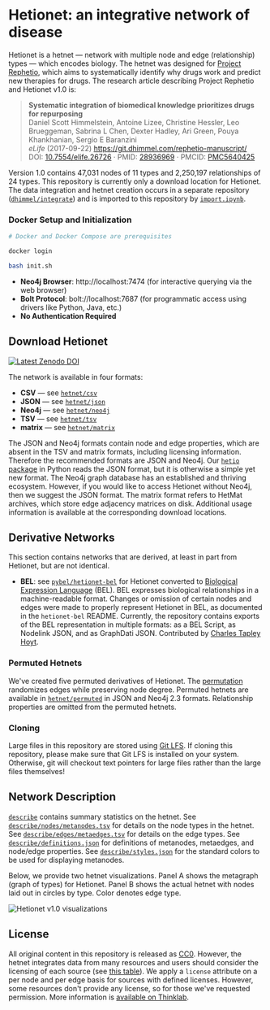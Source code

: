 # Hetionet: an integrative network of disease

Hetionet is a hetnet — network with multiple node and edge (relationship) types — which encodes biology. The hetnet was designed for [Project Rephetio](https://doi.org/10.15363/thinklab.4 "Repurposing drugs on a hetnet · Project Rephetio on Thinklab"), which aims to systematically identify why drugs work and predict new therapies for drugs.
The research article describing Project Rephetio and Hetionet v1.0 is:

> **Systematic integration of biomedical knowledge prioritizes drugs for repurposing**  
Daniel Scott Himmelstein, Antoine Lizee, Christine Hessler, Leo Brueggeman, Sabrina L Chen, Dexter Hadley, Ari Green, Pouya Khankhanian, Sergio E Baranzini  
*eLife* (2017-09-22) <https://git.dhimmel.com/rephetio-manuscript/>  
DOI: [10.7554/elife.26726](https://doi.org/10.7554/elife.26726) · PMID: [28936969](https://www.ncbi.nlm.nih.gov/pubmed/28936969) · PMCID: [PMC5640425](https://www.ncbi.nlm.nih.gov/pmc/articles/PMC5640425)

Version 1.0 contains 47,031 nodes of 11 types and 2,250,197 relationships of 24 types. This repository is currently only a download location for Hetionet. The data integration and hetnet creation occurs in a separate repository ([`dhimmel/integrate`](https://github.com/dhimmel/integrate/tree/d482033bcaa913a976faf4a6ee08497281c739c3)) and is imported to this repository by [`import.ipynb`](import.ipynb).

### Docker Setup and Initialization

```bash
# Docker and Docker Compose are prerequisites

docker login

bash init.sh 
```

- **Neo4j Browser**: http://localhost:7474 (for interactive querying via the web browser)
- **Bolt Protocol**: bolt://localhost:7687 (for programmatic access using drivers like Python, Java, etc.)
- **No Authentication Required**

## Download Hetionet

[![Latest Zenodo DOI](https://zenodo.org/badge/56091268.svg)](https://zenodo.org/badge/latestdoi/56091268)

The network is available in four formats:

+ **CSV** — see [`hetnet/csv`](hetnet/csv)
+ **JSON** — see [`hetnet/json`](hetnet/json)
+ **Neo4j** — see [`hetnet/neo4j`](hetnet/neo4j)
+ **TSV** — see [`hetnet/tsv`](hetnet/tsv)
+ **matrix** — see [`hetnet/matrix`](hetnet/matrix)

The JSON and Neo4j formats contain node and edge properties, which are absent in the TSV and matrix formats, including licensing information.
Therefore the recommended formats are JSON and Neo4j.
Our [`hetio` package](https://github.com/dhimmel/hetio "Hetnets in Python · GitHub") in Python reads the JSON format, but it is otherwise a simple yet new format.
The Neo4j graph database has an established and thriving ecosystem.
However, if you would like to access Hetionet without Neo4j, then we suggest the JSON format.
The matrix format refers to HetMat archives, which store edge adjacency matrices on disk.
Additional usage information is available at the corresponding download locations.

## Derivative Networks

This section contains networks that are derived, at least in part from Hetionet, but are not identical.

- **BEL**:
  see [`pybel/hetionet-bel`](https://github.com/pybel/hetionet-bel) for Hetionet converted to [Biological Expression Language](https://openbel.org/language/version_2.0/bel_specification_version_2.0.html) (BEL).
  BEL expresses biological relationships in a machine-readable format.
  Changes or omission of certain nodes and edges were made to properly represent Hetionet in BEL, as documented in the `hetionet-bel` README.
  Currently, the repository contains exports of the BEL representation in multiple formats: as a BEL Script, as Nodelink JSON, and as GraphDati JSON.
  Contributed by [Charles Tapley Hoyt](https://github.com/cthoyt).

### Permuted Hetnets

We've created five permuted derivatives of Hetionet. The [permutation](https://doi.org/10.15363/thinklab.d136 "Permuting hetnets and implementing randomized edge swaps in cypher · Thinklab discussion") randomizes edges while preserving node degree. Permuted hetnets are available in [`hetnet/permuted`](hetnet/permuted) in JSON and Neo4j 2.3 formats. Relationship properties are omitted from the permuted hetnets.

### Cloning

Large files in this repository are stored using [Git LFS](https://git-lfs.github.com/).
If cloning this repository, please make sure that Git LFS is installed on your system.
Otherwise, git will checkout text pointers for large files rather than the large files themselves!

## Network Description

[`describe`](describe) contains summary statistics on the hetnet.
See [`describe/nodes/metanodes.tsv`](describe/nodes/metanodes.tsv) for details on the node types in the hetnet.
See [`describe/edges/metaedges.tsv`](describe/edges/metaedges.tsv) for details on the edge types.
See [`describe/definitions.json`](describe/definitions.json) for definitions of metanodes, metaedges, and node/edge properties.
See [`describe/styles.json`](describe/styles.json) for the standard colors to be used for displaying metanodes.

Below, we provide two hetnet visualizations. Panel A shows the metagraph (graph of types) for Hetionet. Panel B shows the actual hetnet with nodes laid out in circles by type. Color denotes edge type.

![Hetionet v1.0 visualizations](https://github.com/dhimmel/rephetio/blob/103054a2bc3f86998fed6cb3753d1ecdb5cbe1e7/figure/hetionet-v1.0-metagraph-and-graph.png?raw=true "A) Metagraph B) Hetionet in circular metanode layout")

## License

All original content in this repository is released as [CC0](https://creativecommons.org/publicdomain/zero/1.0/ "CC0 1.0 Universal · Public Domain Dedication"). However, the hetnet integrates data from many resources and users should consider the licensing of each source (see [this table](https://github.com/dhimmel/integrate/blob/d482033bcaa913a976faf4a6ee08497281c739c3/licenses/README.md "Source license table")). We apply a `license` attribute on a per node and per edge basis for sources with defined licenses. However, some resources don't provide any license, so for those we've requested permission. More information is [available on Thinklab](https://doi.org/10.15363/thinklab.d107 "Integrating resources with disparate licensing into an open network").
